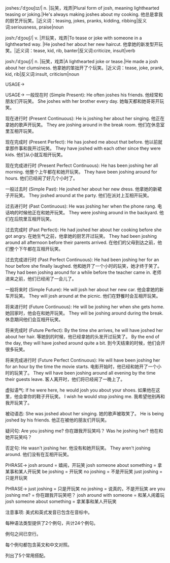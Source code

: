 joshes:/ˈdʒoʊʃɪz/| n. |玩笑，戏弄|Plural form of josh, meaning lighthearted teasing or joking.|He's always making joshes about my cooking. 他总是拿我的厨艺开玩笑。|近义词：teasing, jokes, pranks, kidding, ribbing|反义词:seriousness, praise|noun


josh:/ˈdʒoʊʃ/| v. |开玩笑，戏弄|To tease or joke with someone in a lighthearted way. |He joshed her about her new haircut.  他拿她的新发型开玩笑。|近义词：tease, kid, rib, banter|反义词:criticize, insult|verb

josh:/ˈdʒoʊʃ/| n. |玩笑，戏弄|A lighthearted joke or tease.|He made a josh about her clumsiness. 他拿她的笨拙开了个玩笑。|近义词：tease, joke, prank, kid, rib|反义词:insult, criticism|noun


USAGE->

USAGE->
一般现在时 (Simple Present):
He often joshes his friends. 他经常和朋友们开玩笑。
She joshes with her brother every day. 她每天都和她哥哥开玩笑。

现在进行时 (Present Continuous):
He is joshing her about her singing. 他正在拿她的歌声开玩笑。
They are joshing around in the break room.  他们在休息室里互相开玩笑。

现在完成时 (Present Perfect):
He has joshed me about that before. 他以前就拿那件事和我开过玩笑。
They have joshed with each other since they were kids.  他们从小就互相开玩笑。

现在完成进行时 (Present Perfect Continuous):
He has been joshing her all morning. 他整个上午都在和她开玩笑。
They have been joshing around for hours. 他们已经闹了好几个小时了。


一般过去时 (Simple Past):
He joshed her about her new dress. 他拿她的新裙子开玩笑。
They joshed around at the party. 他们在派对上互相开玩笑。

过去进行时 (Past Continuous):
He was joshing her when the phone rang.  电话响的时候他正在和她开玩笑。
They were joshing around in the backyard. 他们在后院里互相开玩笑。


过去完成时 (Past Perfect):
He had joshed her about her cooking before she got angry. 在她生气之前，他拿她的厨艺开过玩笑。
They had been joshing around all afternoon before their parents arrived.  在他们的父母到达之前，他们整个下午都在互相开玩笑。

过去完成进行时 (Past Perfect Continuous):
He had been joshing her for an hour before she finally laughed. 他和她开了一个小时的玩笑，她才终于笑了。
They had been joshing around for a while before the teacher came in.  老师进来之前，他们已经闹了一会儿了。

一般将来时 (Simple Future):
He will josh her about her new car. 他会拿她的新车开玩笑。
They will josh around at the picnic. 他们在野餐时会互相开玩笑。


将来进行时 (Future Continuous):
He will be joshing her when she gets home. 她回家时，他会在和她开玩笑。
They will be joshing around during the break. 休息期间他们会互相开玩笑。

将来完成时 (Future Perfect):
By the time she arrives, he will have joshed her about her hair. 等她到的时候，他已经拿她的头发开过玩笑了。
By the end of the day, they will have joshed around quite a bit. 到今天结束的时候，他们会开很多玩笑。

将来完成进行时 (Future Perfect Continuous):
He will have been joshing her for an hour by the time the movie starts.  电影开始时，他已经和她开了一个小时的玩笑了。
They will have been joshing around all evening by the time their guests leave.  客人离开时，他们将已经闹了一晚上了。


虚拟语气:
If he were here, he would josh you about your shoes. 如果他在这里，他会拿你的鞋子开玩笑。
I wish he would stop joshing me. 我希望他别再和我开玩笑了。


被动语态:
She was joshed about her singing.  她的歌声被取笑了。
He is being joshed by his friends. 他正在被他的朋友们开玩笑。


疑问句:
Are you joshing me? 你在跟我开玩笑吗？
Was he joshing her? 他在和她开玩笑吗？

否定句:
He wasn't joshing her. 他没有和她开玩笑。
They aren't joshing around. 他们没有在互相开玩笑。



PHRASE->
josh around =  嬉闹，开玩笑
josh someone about something =  拿某事和某人开玩笑
be joshing = 开玩笑
no joshing = 不是开玩笑
just joshing = 只是开玩笑


PHRASE->
just joshing = 只是开玩笑
no joshing = 说真的，不是开玩笑
are you joshing me? = 你在跟我开玩笑吧？
josh around with someone = 和某人闹着玩
josh someone about something =  拿某事和某人开玩笑

注意事项:
美式和英式发音已包含在音标中。

每种语法类型提供了2个例句，共计24个例句。

例句之间已空行。

每个例句都包含英文和中文对照。

列出了5个常用搭配。
